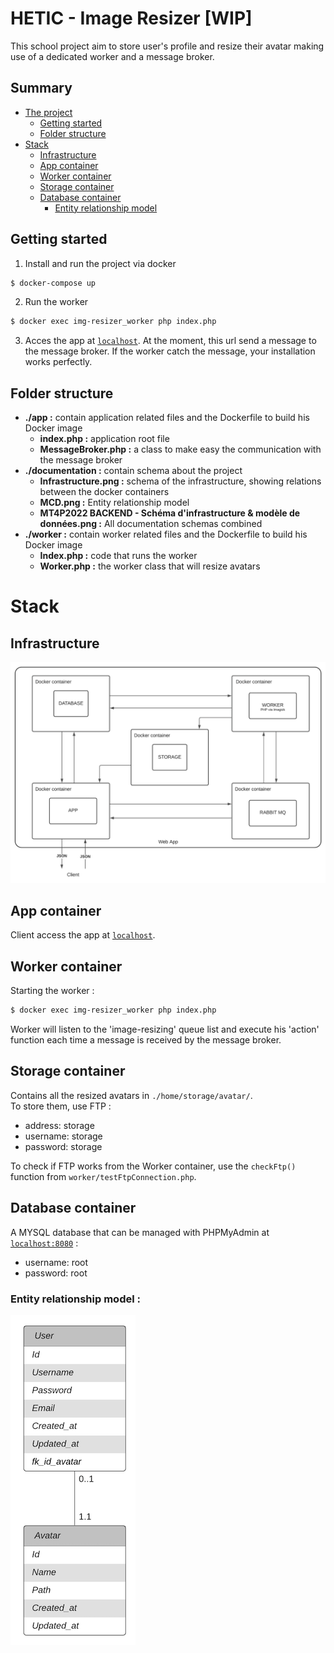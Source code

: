 # HETIC - Image Resizer [WIP]

This school project aim to store user's profile and resize their avatar making use of a dedicated worker and a message broker.

## Summary 

- [The project](#MT4P2022_BACK-END_IMG-[WIP])
  - [Getting started](#Getting-started)
  - [Folder structure](#Folder-structure)
- [Stack](#Stack)
  - [Infrastructure](#Infrastructure)
  - [App container](#App-container)
  - [Worker container](#Worker-container)
  - [Storage container](#Storage-container)
  - [Database container](#Database-container)
    - [Entity relationship model](#Entity-relationship-model)
  

<!-- ## The (school) project -->

## Getting started 

1. Install and run the project via docker
```sh
$ docker-compose up
```
2. Run the worker 
```sh
$ docker exec img-resizer_worker php index.php
```
3. Acces the app at [`localhost`](http://localhost). At the moment, this url send a message to the message broker. If the worker catch the message, your installation works perfectly.

## Folder structure

- **./app :** contain application related files and the Dockerfile to build his Docker image
  - **index.php :** application root file
  - **MessageBroker.php :** a class to make easy the communication with the message broker
- **./documentation :** contain schema about the project
  - **Infrastructure.png :** schema of the infrastructure, showing relations between the docker containers
  - **MCD.png :** Entity relationship model
  - **MT4P2022 BACKEND - Schéma d'infrastructure & modèle de données.png :** All documentation schemas combined
- **./worker :** contain worker related files and the Dockerfile to build his Docker image
  - **Index.php :** code that runs the worker
  - **Worker.php :** the worker class that will resize avatars

# Stack
## Infrastructure

![infrastructure-schema](./documentation/Infrastructure.png)

## App container

Client access the app at [`localhost`](http://localhost).

## Worker container

Starting the worker : 

```sh
$ docker exec img-resizer_worker php index.php
```

Worker will listen to the 'image-resizing' queue list and execute his 'action' function each time a message is received by the message broker.

## Storage container

Contains all the resized avatars in `./home/storage/avatar/`.  
To store them, use FTP :
-   address: storage
-   username: storage
-   password: storage

To check if FTP works from the Worker container, use the `checkFtp()` function from `worker/testFtpConnection.php`. 

## Database container

A MYSQL database that can be managed with PHPMyAdmin at [`localhost:8080`](http://localhost:8080) :
- username: root
- password: root

### Entity relationship model :

![infrastructure-schema](./documentation/MCD.png)

